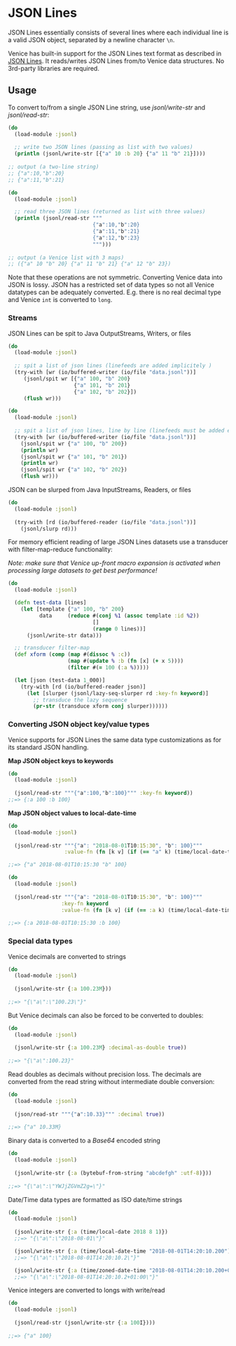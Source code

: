# JSON Lines

JSON Lines essentially consists of several lines where each individual line is a valid JSON object, separated by a newline character `\n`.

Venice has built-in support for the JSON Lines text format as described in 
[JSON Lines](https://jsonlines.org/). It reads/writes JSON Lines from/to 
Venice data structures. No 3rd-party libraries are required.


## Usage

To convert to/from a single JSON Line string, use *jsonl/write-str* and *jsonl/read-str*:

```clojure
(do
  (load-module :jsonl)
  
  ;; write two JSON lines (passing as list with two values)
  (println (jsonl/write-str [{"a" 10 :b 20} {"a" 11 "b" 21}])))
  
;; output (a two-line string)
;; {"a":10,"b":20}
;; {"a":11,"b":21}
```

```clojure
(do
  (load-module :jsonl)

  ;; read three JSON lines (returned as list with three values)
  (println (jsonl/read-str """
                           {"a":10,"b":20}
                           {"a":11,"b":21}
                           {"a":12,"b":23}
                           """)))
                           
;; output (a Venice list with 3 maps)
;; ({"a" 10 "b" 20} {"a" 11 "b" 21} {"a" 12 "b" 23})
```

Note that these operations are not symmetric. Converting Venice data into JSON is lossy. 
JSON has a restricted set of data types so not all Venice datatypes can be adequately 
converted. E.g. there is no real decimal type and Venice `int` is converted to `long`.


### Streams

JSON Lines can be spit to Java OutputStreams, Writers, or files

```clojure
(do
  (load-module :jsonl)
  
  ;; spit a list of json lines (linefeeds are added implicitely )
  (try-with [wr (io/buffered-writer (io/file "data.jsonl"))]
     (jsonl/spit wr [{"a" 100, "b" 200} 
                     {"a" 101, "b" 201} 
                     {"a" 102, "b" 202}])
     (flush wr)))
```

```clojure
(do
  (load-module :jsonl)
  
  ;; spit a list of json lines, line by line (linefeeds must be added exlicitely)
  (try-with [wr (io/buffered-writer (io/file "data.jsonl"))]
    (jsonl/spit wr {"a" 100, "b" 200})
    (println wr)
    (jsonl/spit wr {"a" 101, "b" 201})
    (println wr)
    (jsonl/spit wr {"a" 102, "b" 202})
    (flush wr)))
```

JSON can be slurped from Java InputStreams, Readers, or files

```clojure
(do
  (load-module :jsonl)
  
  (try-with [rd (io/buffered-reader (io/file "data.jsonl"))]
    (jsonl/slurp rd)))
```

For memory efficient reading of large JSON Lines datasets use a transducer with 
filter-map-reduce functionality:

_Note: make sure that Venice up-front macro expansion is activated when processing large datasets to get best performance!_

```clojure
(do
  (load-module :jsonl)

  (defn test-data [lines]
    (let [template {"a" 100, "b" 200}
          data     (reduce #(conj %1 (assoc template :id %2)) 
                           [] 
                           (range 0 lines))]
      (jsonl/write-str data)))

  ;; transducer filter-map
  (def xform (comp (map #(dissoc % :c))
                   (map #(update % :b (fn [x] (+ x 5))))
                   (filter #(= 100 (:a %)))))

  (let [json (test-data 1_000)]
    (try-with [rd (io/buffered-reader json)]
      (let [slurper (jsonl/lazy-seq-slurper rd :key-fn keyword)]
        ;; transduce the lazy sequence
        (pr-str (transduce xform conj slurper))))))
```



### Converting JSON object key/value types

Venice supports for JSON Lines the same data type customizations as for its standard 
JSON handling.

**Map JSON object keys to keywords**

```clojure
(do
  (load-module :jsonl)
  
  (jsonl/read-str """{"a":100,"b":100}""" :key-fn keyword))
;;=> {:a 100 :b 100}
```

**Map JSON object values to local-date-time**

```clojure
(do
  (load-module :jsonl)
  
  (jsonl/read-str """{"a": "2018-08-01T10:15:30", "b": 100}""" 
                  :value-fn (fn [k v] (if (== "a" k) (time/local-date-time v) v))))

;;=> {"a" 2018-08-01T10:15:30 "b" 100}
```

```clojure
(do
  (load-module :jsonl)
  
  (jsonl/read-str """{"a": "2018-08-01T10:15:30", "b": 100}""" 
                 :key-fn keyword 
                 :value-fn (fn [k v] (if (== :a k) (time/local-date-time v) v))))
                 
;;=> {:a 2018-08-01T10:15:30 :b 100}
```


### Special data types

Venice decimals are converted to strings

```clojure
(do
  (load-module :jsonl)
  
  (jsonl/write-str {:a 100.23M}))
  
;;=> "{\"a\":\"100.23\"}"
```

But Venice decimals can also be forced to be converted to doubles:

```clojure
(do
  (load-module :jsonl)
  
  (jsonl/write-str {:a 100.23M} :decimal-as-double true))
  
;;=> "{\"a\":100.23}"
```

Read doubles as decimals without precision loss. 
The decimals are converted from the read string without
intermediate double conversion:

```clojure
(do
  (load-module :jsonl)
  
  (json/read-str """{"a":10.33}""" :decimal true))
  
;;=> {"a" 10.33M}
```


Binary data is converted to a _Base64_ encoded string

```clojure
(do
  (load-module :jsonl)
  
  (jsonl/write-str {:a (bytebuf-from-string "abcdefgh" :utf-8)}))
  
;;=> "{\"a\":\"YWJjZGVmZ2g=\"}"
```

Date/Time data types are formatted as ISO date/time strings 

```clojure
(do
  (load-module :jsonl)
  
  (jsonl/write-str {:a (time/local-date 2018 8 1)})
  ;;=> "{\"a\":\"2018-08-01\"}"

  (jsonl/write-str {:a (time/local-date-time "2018-08-01T14:20:10.200")})
  ;;=> "{\"a\":\"2018-08-01T14:20:10.2\"}"

  (jsonl/write-str {:a (time/zoned-date-time "2018-08-01T14:20:10.200+01:00")}))
  ;;=> "{\"a\":\"2018-08-01T14:20:10.2+01:00\"}"
```

Venice integers are converted to longs with write/read

```clojure
(do
  (load-module :jsonl)
  
  (jsonl/read-str (jsonl/write-str {:a 100I})))
  
;;=> {"a" 100}
```

